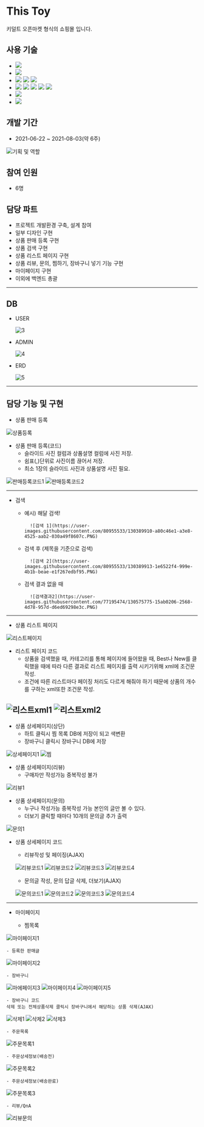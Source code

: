 # This Toy
 키덜트 오픈마켓 형식의 쇼핑몰 입니다.

## 사용 기술
* <img src="https://img.shields.io/badge/Spring-5.x-6DB33F?style=flat-square&logo=Spring&logoColor=6DB33F"/>
* <img src="https://img.shields.io/badge/Oracle-11g-F80000?style=flat-square&logo=Oracle&logoColor=F80000"/>
* <img src="https://img.shields.io/badge/Visual Studio Code-007ACC?style=flat-square&logo=Visual Studio Code&logoColor=white"/>
  <img src="https://img.shields.io/badge/Eclipse IDE-2C2255?style=flat-square&logo=Eclipse IDE&logoColor=white"/>
  <img src="https://img.shields.io/badge/Insomnia-5849BE?style=flat-square&logo=Insomnia&logoColor=white"/>
* <img src="https://img.shields.io/badge/JAVA-007396?style=flat-square&logo=Java&logoColor=white"/>  
  <img src="https://img.shields.io/badge/JavaScript-F7DF1E?style=flat-square&logo=JavaScript&logoColor=white"/>
  <img src="https://img.shields.io/badge/HTML5-E34F26?style=flat-square&logo=HTML5&logoColor=white"/>
  <img src="https://img.shields.io/badge/CSS3-1572B6?style=flat-square&logo=CSS3&logoColor=white"/>
  <img src="https://img.shields.io/badge/jQuery-0769AD?style=flat-square&logo=jQuery&logoColor=white"/>
* <img src="https://img.shields.io/badge/Apache Tomcat-9.0-FF9E0F?style=flat-square&logo=Apache Tomcat&logoColor=FF9E0F"/>
* <img src="https://img.shields.io/badge/Git-F05032?style=flat-square&logo=Git&logoColor=white"/>
  

## 개발 기간
* 2021-06-22 ~ 2021-08-03(약 6주)

 ![기획 및 역할](https://user-images.githubusercontent.com/77195474/130573066-258e62c6-efb9-4472-bc97-91b83b8313e9.PNG)
## 참여 인원
* 6명

## 담당 파트
* 프로젝트 개발환경 구축, 설계 참여
* 일부 디자인 구현
* 상품 판매 등록 구현
* 상품 검색 구현
* 상품 리스트 페이지 구현
* 상품 리뷰, 문의, 찜하기, 장바구니 넣기 기능 구현
* 마이페이지 구현
* 이외에 백엔드 총괄
---
## DB
* USER

  ![3](https://user-images.githubusercontent.com/80955533/130392513-86265a29-5993-4689-bae5-d5a25a0d0f44.jpg)

* ADMIN

  ![4](https://user-images.githubusercontent.com/80955533/130392509-1beac1fe-5a76-436a-ac4d-c947eab2c69d.jpg)

* ERD
 
  ![5](https://user-images.githubusercontent.com/80955533/130388497-d9186f5e-8bbd-4d39-be2c-578e4964c720.jpg)
---

## 담당 기능 및 구현
* 상품 판매 등록

![상품등록](https://user-images.githubusercontent.com/77195474/130574077-a856b49e-73eb-421d-b2f5-279ce1e9e4b2.PNG)

+ 상품 판매 등록(코드)
    - 슬라이드 사진 컬럼과 상품설명 컬럼에 사진 저장.
    - 쉼표(,)단위로 사진이름 끊어서 저장.
    - 최소 1장의 슬라이드 사진과 상품설명 사진 필요.

![판매등록코드1](https://user-images.githubusercontent.com/77195474/130574597-d1437090-8076-43f7-988f-ed2122847e3f.PNG) ![판매등록코드2](https://user-images.githubusercontent.com/77195474/130574658-a5671f0e-6a0d-42e4-ad79-eba003e99c42.PNG)

---

 +  검색
    - 예시) 해달 검색!
   
            ![검색 1](https://user-images.githubusercontent.com/80955533/130389910-a80c46e1-a3e8-4525-aab2-030a49f8607c.PNG)
            
    - 검색 후 (제목을 기준으로 검색)
    
            ![검색 2](https://user-images.githubusercontent.com/80955533/130389913-1e6522f4-999e-4b1b-beae-e1f267edbf95.PNG)
            
    - 검색 결과 없을 때
   
            ![검색결과2](https://user-images.githubusercontent.com/77195474/130575775-15ab0206-2568-4d78-957d-d6ed69298e3c.PNG)
            
---
* 상품 리스트 페이지

![리스트페이지](https://user-images.githubusercontent.com/77195474/130575999-b5d71bb2-673c-47a7-bfa0-8c3f34c14efe.PNG)

+ 리스트 페이지 코드
    - 상품을 검색했을 때, 카테고리를 통해 페이지에 들어왔을 때, Best나 New를 클릭했을 때에 따라 다른 결과로 리스트 페이지를 출력 시키기위해 xml에 조건문 작성.
    - 조건에 따른 리스트마다 페이징 처리도 다르게 해줘야 하기 때문에 상품의 개수를 구하는 xml또한 조건문 작성.

![리스트xml1](https://user-images.githubusercontent.com/77195474/130576350-65cc5210-cc76-4ff0-ab63-9be6b4f6b342.PNG) ![리스트xml2](https://user-images.githubusercontent.com/77195474/130576368-5ce4284f-633c-44bc-aa40-4710d0498aa0.PNG)
---

+ 상품 상세페이지(상단)
    - 하트 클릭시 찜 목록 DB에 저장이 되고 색변환 
    - 장바구니 클릭시 장바구니 DB에 저장

![상세페이지1](https://user-images.githubusercontent.com/77195474/130577884-4d77eb31-8b09-4424-8126-1ffb58610826.PNG) ![찜](https://user-images.githubusercontent.com/77195474/130577976-ce8efab1-4c09-4723-b1d6-7ef406c8e68b.PNG)
+ 상품 상세페이지(리뷰)
    - 구매자만 작성가능 중복작성 불가

![리뷰1](https://user-images.githubusercontent.com/77195474/130578288-6b5024b5-8093-4f70-b281-4b85c3965826.PNG)
+ 상품 상세페이지(문의)
    - 누구나 작성가능 중복작성 가능 본인의 글만 볼 수 있다.
    - 더보기 클릭할 때마다 10개의 문의글 추가 출력

![문의1](https://user-images.githubusercontent.com/77195474/130578989-70bce2c6-f949-440d-a68b-23108ac87ac7.PNG)
* 상품 상세페이지 코드
    - 리뷰작성 및 페이징(AJAX)

    ![리뷰코드1](https://user-images.githubusercontent.com/77195474/130580115-eef592a9-1e6a-4815-b3a8-2313fd14747c.PNG) 
    ![리뷰코드2](https://user-images.githubusercontent.com/77195474/130580160-af89b590-35b3-4d39-8f91-5ea98e6eb54c.PNG)
    ![리뷰코드3](https://user-images.githubusercontent.com/77195474/130580208-723e1704-9f79-4eff-8627-108b3632a871.PNG)
    ![리뷰코드4](https://user-images.githubusercontent.com/77195474/130580244-3ef885d4-62a8-4573-9e66-15b8a6303279.PNG)

    - 문의글 작성, 문의 답글 삭제, 더보기(AJAX)
 
    ![문의코드1](https://user-images.githubusercontent.com/77195474/130580452-263caf5c-88b1-4da1-8718-6bbccddcbbab.PNG)
    ![문의코드2](https://user-images.githubusercontent.com/77195474/130580504-e5fceb7a-3992-47db-b90f-09cf6606eff2.PNG)
    ![문의코드3](https://user-images.githubusercontent.com/77195474/130580524-5b4ba0f7-fca8-4bf3-97cc-fc07692d4c57.PNG)
    ![문의코드4](https://user-images.githubusercontent.com/77195474/130580544-bd1b4eca-123f-4e4c-9acc-2a164a6ed3e9.PNG)
---

+ 마이페이지

    - 찜목록
 
![마이페이지1](https://user-images.githubusercontent.com/77195474/130581483-ebb7ce3d-c4ef-416b-8820-d82728a79a38.PNG)

    - 등록한 판매글
 
![마이페이지2](https://user-images.githubusercontent.com/77195474/130581632-baa9d2d0-5672-4bad-a56e-dbae69d746a2.PNG)

    - 장바구니
    
![마에페이지3](https://user-images.githubusercontent.com/77195474/130581662-c74e9f4a-547f-4b2e-adfd-edb99a897668.PNG)
![마이페이지4](https://user-images.githubusercontent.com/77195474/130581680-e0e1d89f-2dfe-4c9c-a760-d05f3c424d83.PNG)
![마이페이지5](https://user-images.githubusercontent.com/77195474/130581851-4ee4f841-21b0-4eb5-b7ed-568dd04431f5.PNG)

    - 장바구니 코드
    삭제 또는 전체상품삭제 클릭시 장바구니에서 해당하는 상품 삭제(AJAX)
    
  ![삭제1](https://user-images.githubusercontent.com/77195474/130582821-8fea63a2-bbdc-4fca-98a2-98c100667f21.PNG)
  ![삭제2](https://user-images.githubusercontent.com/77195474/130582889-406a751f-02ab-40a4-b205-dea4fa6d3785.PNG)
  ![삭제3](https://user-images.githubusercontent.com/77195474/130582925-8649aa20-2f96-48b1-ac0a-267204cfb805.PNG)
    
    - 주문목록
  
![주문목록1](https://user-images.githubusercontent.com/77195474/130581867-3538ec9a-b23f-4788-960b-6418aaf7987d.PNG)

    - 주문상세정보(배송전)
    
![주문목록2](https://user-images.githubusercontent.com/77195474/130581881-3e520afb-e7d4-4d52-bf49-6f5f5ec2f5ce.PNG)

    - 주문상세정보(배송완료)
    
![주문목록3](https://user-images.githubusercontent.com/77195474/130581903-41f587af-d8df-4861-8141-e3d892182393.PNG)

    - 리뷰/QnA
    
![리뷰문의](https://user-images.githubusercontent.com/77195474/130581930-f4b75692-fbfb-4576-b18d-83543ee5369a.PNG)
